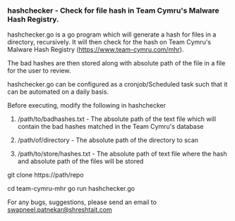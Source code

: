 ### hashchecker - Check for file hash in Team Cymru's Malware Hash Registry.

hashchecker.go is a go program which will generate a hash for files in a directory, recursively. It will then check for the hash on Team Cymru's Malware Hash Registry (https://www.team-cymru.com/mhr).

The bad hashes are then stored along with absolute path of the file in a file for the user to review.

hashchecker.go can be configured as a cronjob/Scheduled task such that it can be automated on a daily basis.


Before executing, modify the following in hashchecker

1. /path/to/badhashes.txt - The absolute path of the text file which will contain the bad hashes matched in the Team Cymru's database

2. /path/of/directory - The absolute path of the directory to scan

3. /path/to/store/hashes.txt - The absolute path of text file where the hash and absolute path of the files will be stored


git clone https://path/repo

cd team-cymru-mhr
go run hashchecker.go


For any bugs, suggestions, please send an email to swapneel.patnekar@shreshtait.com
